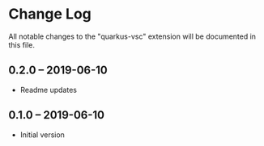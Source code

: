 # Change Log

All notable changes to the "quarkus-vsc" extension will be documented in this file.

## 0.2.0 – 2019-06-10

-   Readme updates

## 0.1.0 – 2019-06-10

-   Initial version
